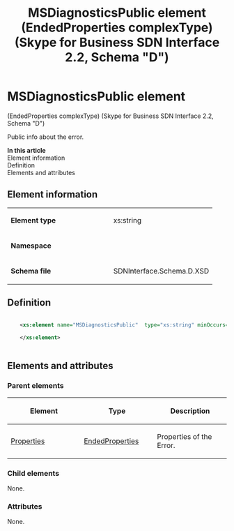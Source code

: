 ﻿---
title: MSDiagnosticsPublic element (EndedProperties complexType) (Skype for Business SDN Interface 2.2, Schema "D")
TOCTitle: MSDiagnosticsPublic element (EndedProperties complexType)
ms:assetid: 8e7d4eec-f154-c005-3906-89a9a0c74ba6
ms:mtpsurl: https://msdn.microsoft.com/en-us/library/Mt170926(v=office.16)
ms:contentKeyID: 65855500
ms.date: 08/24/2015
mtps_version: v=office.16
dev_langs:
- xml
---

# MSDiagnosticsPublic element 

(EndedProperties complexType) (Skype for Business SDN Interface 2.2, Schema \"D\")

Public info about the error.


**In this article**  
Element information  
Definition  
Elements and attributes  

## Element information

<table>
<colgroup>
<col style="width: 50%" />
<col style="width: 50%" />
</colgroup>
<tbody>
<tr class="odd">
<td><p><strong>Element type</strong></p></td>
<td><p>xs:string</p></td>
</tr>
<tr class="even">
<td><p><strong>Namespace</strong></p></td>
<td><p></p></td>
</tr>
<tr class="odd">
<td><p><strong>Schema file</strong></p></td>
<td><p>SDNInterface.Schema.D.XSD</p></td>
</tr>
</tbody>
</table>


## Definition

``` xml

    <xs:element name="MSDiagnosticsPublic"  type="xs:string" minOccurs="0">
    
    </xs:element>
  
```

## Elements and attributes

### Parent elements

<table>
<colgroup>
<col style="width: 33%" />
<col style="width: 33%" />
<col style="width: 33%" />
</colgroup>
<thead>
<tr class="header">
<th><p>Element</p></th>
<th><p>Type</p></th>
<th><p>Description</p></th>
</tr>
</thead>
<tbody>
<tr class="odd">
<td><p><a href="properties-element-endedtype-complextype-skype-for-business-sdn-interface-2-2-schema-d.md">Properties</a></p></td>
<td><p><a href="endedproperties-complextype-skype-for-business-sdn-interface-2-2-schema-d.md">EndedProperties</a></p></td>
<td><p>Properties of the Error.</p></td>
</tr>
</tbody>
</table>


### Child elements

None.

### Attributes

None.

